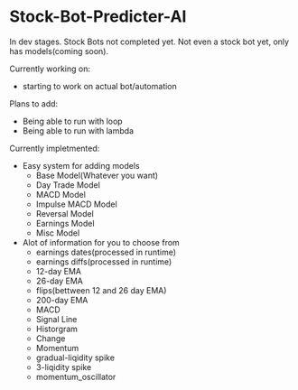 # Stock-Bot-Predicter-AI

In dev stages. Stock Bots not completed yet.
Not even a stock bot yet, only has models(coming soon).


Currently working on:
  - starting to work on actual bot/automation

Plans to add:
  - Being able to run with loop
  - Being able to run with lambda



Currently impletmented:
  + Easy system for adding models
    - Base Model(Whatever you want)
    - Day Trade Model
    - MACD Model
    - Impulse MACD Model
    - Reversal Model
    - Earnings Model
    - Misc Model
  + Alot of information for you to choose from
    - earnings dates(processed in runtime)
    - earnings diffs(processed in runtime)
    - 12-day EMA
    - 26-day EMA
    - flips(bettween 12 and 26 day EMA)
    - 200-day EMA
    - MACD
    - Signal Line
    - Historgram
    - Change
    - Momentum
    - gradual-liqidity spike
    - 3-liqidity spike
    - momentum_oscillator


